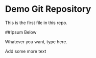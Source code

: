 # Demo Git Repository

This is the first file in this repo.

##Ipsum Below

Whatever you want, type here.

Add some more text